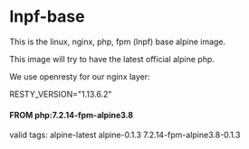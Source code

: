 # lnpf-base
This is the linux, nginx, php, fpm (lnpf) base alpine image.

This image will try to have the latest official alpine php.

We use openresty for our nginx layer:

RESTY_VERSION="1.13.6.2"

#### FROM php:7.2.14-fpm-alpine3.8

valid tags: alpine-latest alpine-0.1.3 7.2.14-fpm-alpine3.8-0.1.3


